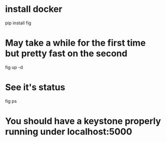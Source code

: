 # install docker

pip install fig

# May take a while for the first time but pretty fast on the second
fig up -d  

# See it's status
fig ps 

# You should have a keystone properly running under localhost:5000
